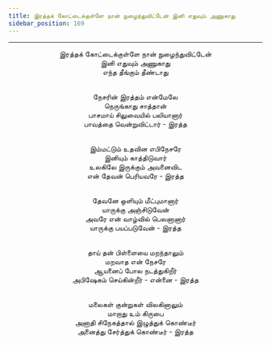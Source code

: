 ```yaml
---
title: இரத்தக் கோட்டைக்குள்ளே நான் நுழைந்துவிட்டேன் இனி எதுவும் அணுகாது
sidebar_position: 169
---
```


---
<center>
இரத்தக் கோட்டைக்குள்ளே நான் நுழைந்துவிட்டேன்<br/>
இனி எதுவும் அணுகாது<br/>
எந்த தீங்கும் தீண்டாது<br/><br/>

நேசரின் இரத்தம் என்மேலே<br/>
நெருங்காது சாத்தான்<br/>
பாசமாய் சிலுவையில் பலியானார்<br/>
பாவத்தை வென்றுவிட்டார்                - இரத்த<br/><br/>

இம்மட்டும் உதவின எபிநேசரே<br/>
இனியும் காத்திடுவார்<br/>
உலகிலே இருக்கும் அவனைவிட<br/>
என் தேவன் பெரியவரே                - இரத்த<br/><br/>

தேவனே ஒளியும் மீட்புமானார்<br/>
யாருக்கு அஞ்சிடுவேன்<br/>
அவரே என் வாழ்வில் பெலனானார்<br/>
யாருக்கு பயப்படுவேன்                - இரத்த<br/><br/>

தாய் தன் பிள்ளையை மறந்தாலும்<br/>
மறவாத என் நேசரே<br/>
ஆயனைப் போல நடத்துகிறீர்<br/>
அபிஷேகம் செய்கின்றீர் - என்னை                - இரத்த<br/><br/>

மலைகள் குன்றுகள் விலகினாலும்<br/>
மாறாது உம் கிருபை<br/>
அனாதி சிநேகத்தால் இழுத்துக் கொண்டீர்<br/>
அனைத்து சேர்த்துக் கொண்டீர்                - இரத்த
</center>